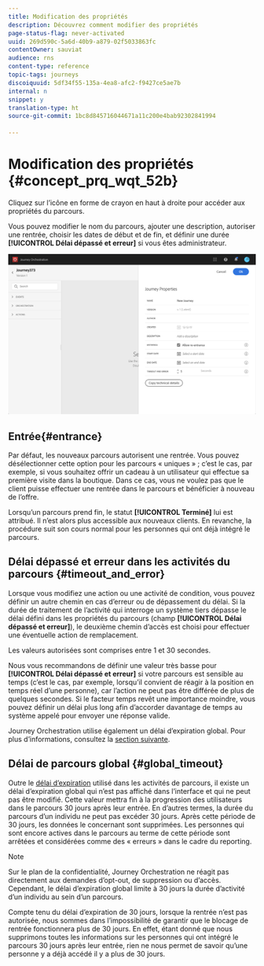 ```yaml
---
title: Modification des propriétés
description: Découvrez comment modifier des propriétés
page-status-flag: never-activated
uuid: 269d590c-5a6d-40b9-a879-02f5033863fc
contentOwner: sauviat
audience: rns
content-type: reference
topic-tags: journeys
discoiquuid: 5df34f55-135a-4ea8-afc2-f9427ce5ae7b
internal: n
snippet: y
translation-type: ht
source-git-commit: 1bc8d845716044671a11c200e4bab92302841994

---
```




# Modification des propriétés {#concept_prq_wqt_52b}

Cliquez sur l’icône en forme de crayon en haut à droite pour accéder aux propriétés du parcours.

Vous pouvez modifier le nom du parcours, ajouter une description, autoriser une rentrée, choisir les dates de début et de fin, et définir une durée **[!UICONTROL Délai dépassé et erreur]** si vous êtes administrateur.

![](../assets/journey32.png)

## Entrée{#entrance}

Par défaut, les nouveaux parcours autorisent une rentrée. Vous pouvez désélectionner cette option pour les parcours « uniques » ; c’est le cas, par exemple, si vous souhaitez offrir un cadeau à un utilisateur qui effectue sa première visite dans la boutique. Dans ce cas, vous ne voulez pas que le client puisse effectuer une rentrée dans le parcours et bénéficier à nouveau de l’offre.

Lorsqu’un parcours prend fin, le statut **[!UICONTROL Terminé]** lui est attribué. Il n’est alors plus accessible aux nouveaux clients. En revanche, la procédure suit son cours normal pour les personnes qui ont déjà intégré le parcours.

## Délai dépassé et erreur dans les activités du parcours {#timeout_and_error}

Lorsque vous modifiez une action ou une activité de condition, vous pouvez définir un autre chemin en cas d’erreur ou de dépassement du délai. Si la durée de traitement de l’activité qui interroge un système tiers dépasse le délai défini dans les propriétés du parcours (champ **[!UICONTROL Délai dépassé et erreur]**), le deuxième chemin d’accès est choisi pour effectuer une éventuelle action de remplacement.

Les valeurs autorisées sont comprises entre 1 et 30 secondes.

Nous vous recommandons de définir une valeur très basse pour **[!UICONTROL Délai dépassé et erreur]** si votre parcours est sensible au temps (c’est le cas, par exemple, lorsqu’il convient de réagir à la position en temps réel d’une personne), car l’action ne peut pas être différée de plus de quelques secondes. Si le facteur temps revêt une importance moindre, vous pouvez définir un délai plus long afin d’accorder davantage de temps au système appelé pour envoyer une réponse valide.

Journey Orchestration utilise également un délai d’expiration global. Pour plus d’informations, consultez la [section suivante](#global_timeout).

## Délai de parcours global {#global_timeout}

Outre le [délai d’expiration](#timeout_and_error) utilisé dans les activités de parcours, il existe un délai d’expiration global qui n’est pas affiché dans l’interface et qui ne peut pas être modifié. Cette valeur mettra fin à la progression des utilisateurs dans le parcours 30 jours après leur entrée. En d’autres termes, la durée du parcours d’un individu ne peut pas excéder 30 jours. Après cette période de 30 jours, les données le concernant sont supprimées. Les personnes qui sont encore actives dans le parcours au terme de cette période sont arrêtées et considérées comme des « erreurs » dans le cadre du reporting.

>[!NOTE]
>
>Sur le plan de la confidentialité, Journey Orchestration ne réagit pas directement aux demandes d’opt-out, de suppression ou d’accès. Cependant, le délai d’expiration global limite à 30 jours la durée d’activité d’un individu au sein d’un parcours.

Compte tenu du délai d’expiration de 30 jours, lorsque la rentrée n’est pas autorisée, nous sommes dans l’impossibilité de garantir que le blocage de rentrée fonctionnera plus de 30 jours. En effet, étant donné que nous supprimons toutes les informations sur les personnes qui ont intégré le parcours 30 jours après leur entrée, rien ne nous permet de savoir qu’une personne y a déjà accédé il y a plus de 30 jours.
